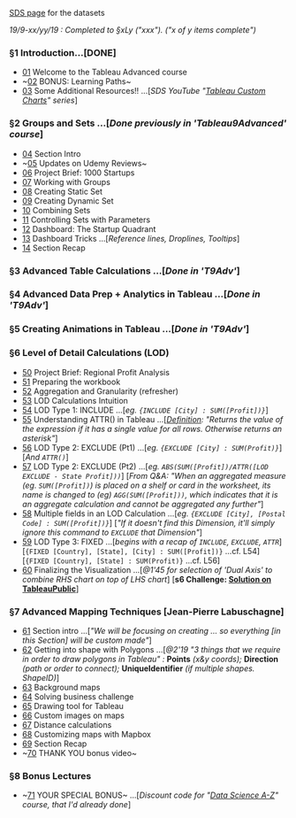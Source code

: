 [SDS page](https://www.superdatascience.com/pages/tableau-advanced) for the datasets

*19/9-xx/yy/19 : Completed to §xLy ("xxx"). ("x of y items complete")*


### §1 Introduction...[DONE]

* [01](https://www.udemy.com/tableau-2018-advanced/learn/lecture/11157778) Welcome to the Tableau Advanced course
* ~[02](https://www.udemy.com/tableau-2018-advanced/learn/lecture/14750398) BONUS: Learning Paths~
* [03]() Some Additional Resources!! ...[*SDS YouTube "[Tableau Custom Charts](https://www.youtube.com/playlist?list=PLE50-dh6JzC450Hn6EjPM238yZUPs-RQ1)" series*]


### §2 Groups and Sets ...[*Done previously in 'Tableau9Advanced' course*]

* [04](https://www.udemy.com/tableau-2018-advanced/learn/lecture/11157784) Section Intro
* ~[05](https://www.udemy.com/tableau-2018-advanced/learn/lecture/12498322) Updates on Udemy Reviews~
* [06](https://www.udemy.com/tableau-2018-advanced/learn/lecture/11157788) Project Brief: 1000 Startups
* [07]() Working with Groups
* [08]() Creating Static Set
* [09]() Creating Dynamic Set
* [10]() Combining Sets
* [11]() Controlling Sets with Parameters
* [12]() Dashboard: The Startup Quadrant
* [13]() Dashboard Tricks ...[*Reference lines, Droplines, Tooltips*]
* [14]() Section Recap


### §3 Advanced Table Calculations ...[*Done in 'T9Adv'*]


### §4 Advanced Data Prep + Analytics in Tableau ...[*Done in 'T9Adv'*]


### §5 Creating Animations in Tableau ...[*Done in 'T9Adv'*]


### §6 Level of Detail Calculations (LOD)

* [50](https://www.udemy.com/tableau-2018-advanced/learn/lecture/11157940) Project Brief: Regional Profit Analysis
* [51](https://www.udemy.com/tableau-2018-advanced/learn/lecture/11157942) Preparing the workbook
* [52](https://www.udemy.com/course/tableau-2018-advanced/learn/lecture/11157944) Aggregation and Granularity (refresher)
* [53](https://www.udemy.com/course/tableau-2018-advanced/learn/lecture/11157946) LOD Calculations Intuition
* [54](https://www.udemy.com/course/tableau-2018-advanced/learn/lecture/11157948) LOD Type 1: INCLUDE ...[*eg. `{INCLUDE [City] : SUM([Profit])}`*]
* [55](https://www.udemy.com/course/tableau-2018-advanced/learn/lecture/11157950) Understanding ATTR() in Tableau ...[*[Definition](https://help.tableau.com/current/pro/desktop/en-us/calculations_calculatedfields_aggregate_create.htm): "Returns the value of the expression if it has a single value for all rows. Otherwise returns an asterisk"*]
* [56](https://www.udemy.com/course/tableau-2018-advanced/learn/lecture/11157952) LOD Type 2: EXCLUDE (Pt1) ...[*eg. `{EXCLUDE [City] : SUM(Profit)}`*] [*And `ATTR()`*]
* [57](https://www.udemy.com/course/tableau-2018-advanced/learn/lecture/11157954) LOD Type 2: EXCLUDE (Pt2) ...[*eg. `ABS(SUM([Profit])/ATTR([LOD EXCLUDE - State Profit]))`*] [*From Q&A: "When an aggregated measure (eg. `SUM([Profit])`) is placed on a shelf or card in the worksheet, its name is changed to (eg) `AGG(SUM([Profit]))`, which indicates that it is an aggregate calculation and cannot be aggregated any further"*]
* [58](https://www.udemy.com/course/tableau-2018-advanced/learn/lecture/11157956) Multiple fields in an LOD Calculation ...[*eg. `{EXCLUDE [City], [Postal Code] : SUM([Profit])}`*] [*"If it doesn't find this Dimension, it'll simply ignore this command to `EXCLUDE` that Dimension"*]
* [59](https://www.udemy.com/course/tableau-2018-advanced/learn/lecture/11157958) LOD Type 3: FIXED ...[*begins with a recap of `INCLUDE`, `EXCLUDE`, `ATTR`*] [`{FIXED [Country], [State], [City] : SUM([Profit])}` ...cf. L54] [`{FIXED [Country], [State] : SUM(Profit)}` ...cf. L56]
* [60](https://www.udemy.com/course/tableau-2018-advanced/learn/lecture/11157962) Finalizing the Visualization ...[*@1'45 for selection of 'Dual Axis' to combine RHS chart on top of LHS chart*] [**s6 Challenge: [Solution on TableauPublic](https://public.tableau.com/profile/mbeveridge#!/vizhome/SDS_Tableau2018Advanced_s06/Combinedvisualization)**]


### §7 Advanced Mapping Techniques [Jean-Pierre Labuschagne]

* [61](https://www.udemy.com/course/tableau-2018-advanced/learn/lecture/11191308) Section intro ...[*"We will be focusing on creating ... so everything [in this Section] will be custom made"*]
* [62](https://www.udemy.com/course/tableau-2018-advanced/learn/lecture/11191314) Getting into shape with Polygons ...[*@2'19 "3 things that we require in order to draw polygons in Tableau" :* **Points** *(x&y coords);* **Direction** *(path or order to connect);* **UniqueIdentifier** *(if multiple shapes. ShapeID)*]
* [63](https://www.udemy.com/course/tableau-2018-advanced/learn/lecture/11191318) Background maps
* [64]() Solving business challenge
* [65]() Drawing tool for Tableau
* [66]() Custom images on maps
* [67]() Distance calculations
* [68]() Customizing maps with Mapbox
* [69]() Section Recap
* ~[70](https://www.udemy.com/course/tableau-2018-advanced/learn/lecture/14403768) THANK YOU bonus video~


### §8 Bonus Lectures

* ~[71](https://www.udemy.com/tableau-2018-advanced/learn/lecture/15420306) YOUR SPECIAL BONUS~ ...[*Discount code for "[Data Science A-Z](https://www.udemy.com/datascience/)" course, that I'd already done*]



